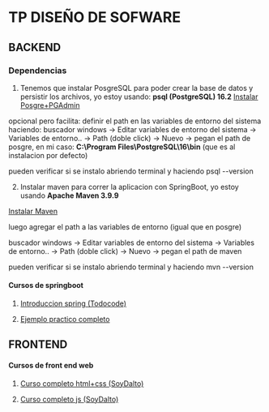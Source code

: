 # TP DISEÑO DE SOFWARE

## BACKEND

### Dependencias

1. Tenemos que instalar PosgreSQL para poder crear la base de datos y persistir los archivos, yo estoy usando: **psql (PostgreSQL) 16.2**
[Instalar Posgre+PGAdmin](https://www.postgresql.org/download/)

opcional pero facilita: definir el path en las variables de entorno del sistema haciendo:
buscador windows -> Editar variables de entorno del sistema -> Variables de entorno.. -> Path (doble click) -> Nuevo -> pegan el path de posgre, en mi caso: **C:\Program Files\PostgreSQL\16\bin** (que es al instalacion por defecto)

pueden verificar si se instalo abriendo terminal y haciendo psql --version

2. Instalar maven para correr la aplicacion con SpringBoot, yo estoy usando **Apache Maven 3.9.9**

[Instalar Maven](https://maven.apache.org/download.cgi)

luego agregar el path a las variables de entorno (igual que en posgre)

buscador windows -> Editar variables de entorno del sistema -> Variables de entorno.. -> Path (doble click) -> Nuevo -> pegan el path de maven

pueden verificar si se instalo abriendo terminal y haciendo mvn --version

#### Cursos de springboot

1. [Introduccion spring (Todocode)](https://www.youtube.com/watch?v=8X2acANBuLk&t=2785s&ab_channel=TodoCode)

2. [Ejemplo practico completo](https://www.youtube.com/watch?v=M7lhQMzzHWU&t=923s&ab_channel=DIF%E2%84%A2)

## FRONTEND

#### Cursos de front end web

1. [Curso completo html+css (SoyDalto)](https://www.youtube.com/watch?v=ELSm-G201Ls&t=11648s&ab_channel=SoyDalto)

2. [Curso completo js (SoyDalto)](https://www.youtube.com/watch?v=z95mZVUcJ-E&t=558s&ab_channel=SoyDalto)

